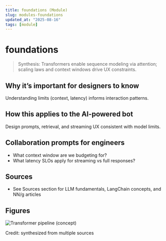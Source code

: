 ```yaml
---
title: foundations (Module)
slug: modules-foundations
updated_at: "2025-08-16"
tags: [module]
---
```


# foundations 

> Synthesis: Transformers enable sequence modeling via attention; scaling laws and context windows drive UX constraints.

## Why it’s important for designers to know
Understanding limits (context, latency) informs interaction patterns.

## How this applies to the AI-powered bot
Design prompts, retrieval, and streaming UX consistent with model limits.

## Collaboration prompts for engineers
- What context window are we budgeting for?
- What latency SLOs apply for streaming vs full responses?

## Sources
- See Sources section for LLM fundamentals, LangChain concepts, and NN/g articles

## Figures
![Transformer pipeline (concept)](../assets/concepts/transformer-pipeline.webp)
<figcaption>Credit: synthesized from multiple sources</figcaption>

